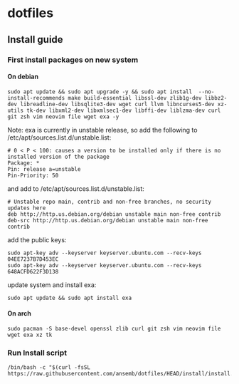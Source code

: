 # dotfiles

## Install guide

### First install packages on new system

#### On debian
```
sudo apt update && sudo apt upgrade -y && sudo apt install  --no-install-recommends make build-essential libssl-dev zlib1g-dev libbz2-dev libreadline-dev libsqlite3-dev wget curl llvm libncurses5-dev xz-utils tk-dev libxml2-dev libxmlsec1-dev libffi-dev liblzma-dev curl git zsh vim neovim file wget exa -y
```

Note: exa is currently in unstable release, so add the following to /etc/apt/sources.list.d/unstable.list:
```
# 0 < P < 100: causes a version to be installed only if there is no installed version of the package
Package: *
Pin: release a=unstable
Pin-Priority: 50
```

and add to /etc/apt/sources.list.d/unstable.list:
```
# Unstable repo main, contrib and non-free branches, no security updates here
deb http://http.us.debian.org/debian unstable main non-free contrib
deb-src http://http.us.debian.org/debian unstable main non-free contrib
```
add the public keys:
```
sudo apt-key adv --keyserver keyserver.ubuntu.com --recv-keys 04EE7237B7D453EC
sudo apt-key adv --keyserver keyserver.ubuntu.com --recv-keys 648ACFD622F3D138
```
update system and install exa:
```
sudo apt update && sudo apt install exa
```

#### On arch
```
sudo pacman -S base-devel openssl zlib curl git zsh vim neovim file wget exa xz tk
```

### Run Install script
```
/bin/bash -c "$(curl -fsSL https://raw.githubusercontent.com/ansemb/dotfiles/HEAD/install/install.sh)"
```
